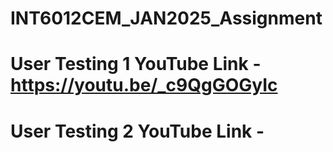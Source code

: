 # INT6012CEM_JAN2025_Assignment

# User Testing 1 YouTube Link - https://youtu.be/_c9QgGOGyIc

# User Testing 2 YouTube Link -
